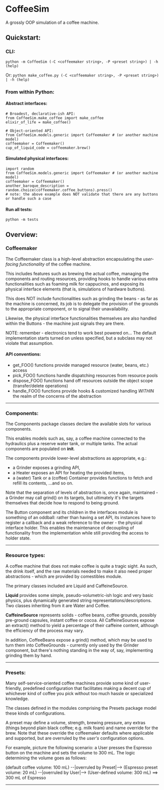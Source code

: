 CoffeeSim
===========
A grossly OOP simulation of a coffee machine.

Quickstart:
-----------

### CLI:
`python -m CoffeeSim (-C <coffeemaker string>, -P <preset string>) | -h (help)`

Or:
`python make_coffee.py (-C <coffeemaker string>, -P <preset string>) | -h (help)`

### From within Python:

#### Abstract interfaces:
```
# Broadest, declarative-ish API:
from CoffeeSim.make_coffee import make_coffee
elixir_of_life = make_coffee()
```

```
# Object-oriented API:
from CoffeeSim.models.generic import Coffeemaker # (or another machine model)
coffeemaker = Coffeemaker()
cup_of_liquid_code = coffeemaker.brew()
```

#### Simulated physical interfaces:
```
import random
from CoffeeSim.models.generic import Coffeemaker # (or another machine model)
coffeemaker = Coffeemaker()
another_baroque_description = random.choice(coffeemaker.coffee_buttons).press()
# note: the above example does NOT validate that there are any buttons or handle such a case
```

#### Run all tests:
`python -m tests`

Overview:
-----------

### Coffeemaker

The Coffeemaker class is a high-level abstraction encapsulating the *user-facing functionality* of the coffee machine.

This includes features such as brewing the actual coffee, managing the components and routing resources, 
providing hooks to handle various extra functionalities such as foaming milk for cappucinos, 
and exposing its physical interface elements (that is, simulations of hardware buttons).

This does NOT include functionalities such as grinding the beans - as far as the machine is concerned,
its job is to delegate the provision of the grounds to the appropriate component, or to signal their unavailability.

Likewise, the physical interface functionalities themselves are also handled within the Buttons - the machine just signals they are there.

NOTE: remember - electronics tend to work best powered on... The default implementation starts turned on unless specified, but a subclass may not violate that assumption.

#### API conventions:

- get_FOO() functions provide managed resource (water, beans, etc.) access
- pick_FOO() functions handle dispatching resources from resource pools
- dispose_FOO() functions hand off resources outside the object scope (transfer/delete operations)
- handle_FOO() functions provide hooks & customized handling *WITHIN* the realm of the concerns of the abstraction

_______

### Components:

The Components package classes declare the available slots for various components. 

This enables models such as, say, a coffee machine connected to the hydraulics plus a reserve water tank, or multiple tanks.
The actual components are populated on __init__.

The components provide lower-level abstractions as appropriate, e.g.: 
- a Grinder exposes a grinding API, 
- a Heater exposes an API for heating the provided items, 
- a (water) Tank or a (coffee) Container provides functions to fetch and refill its contents,
...and so on.

Note that the separation of levels of abstraction is, once again, maintained - a Grinder may call grind() on its targets,
but ultimately it's the targets themselves that decide how to respond to being ground.

The Button component and its children in the interfaces module is something of an oddball: rather than having a set API,
its instances have to register a callback and a weak reference to the owner - the physical interface holder.
This enables the maintenance of decoupling of functionality from the implementation while still providing the access to holder state.

_______

### Resource types:

A coffee machine that does not make coffee is quite a tragic sight. As such, the drink itself, and the raw materials needed to make it
also need proper abstractions - which are provided by comestibles module.

The primary classes included are Liquid and CaffeineSource. 

**Liquid** provides some simple, pseudo-volumetric-ish logic and very basic physics, plus dynamically generated string representations/descriptions.
Two classes inheriting from it are Water and Coffee.

**CaffeineSource** represents solids - coffee beans, coffee grounds, possibly pre-ground capsules, instant coffee or cocoa.
All CaffeineSources expose an extract() method to yield a percentage of their caffeine content, although the efficiency of the process may vary.

In addition, CoffeeBeans expose a grind() method, which may be used to turn them into CoffeeGrounds - currently only used by the Grinder component,
but there's nothing standing in the way of, say, implementing grinding them by hand.

_______

### Presets:

Many self-service-oriented coffee machines provide some kind of user-friendly, predefined configuration that facilitates making a decent
cup of whichever kind of coffee you pick without too much hassle or specialized knowledge.

The classes defined in the modules comprising the Presets package model these kinds of configurations.

A preset may define a volume, strength, brewing pressure, any extras (things beyond plain black coffee; e.g. milk foam) and name override for the brew.
Note that these override the coffeemaker defaults where applicable and supported, but are overruled by the *user's* configuration options.

For example, picture the following scenario: a User presses the Espresso button on the machine and sets the volume to 300 mL.
The logic determining the volume goes as follows:

(default coffee volume: 100 mL) --|overruled by Preset|--> (Espresso preset volume: 20 mL) --|overruled by User|--> (User-defined volume: 300 mL) ==> 300 mL of Espresso

_______



